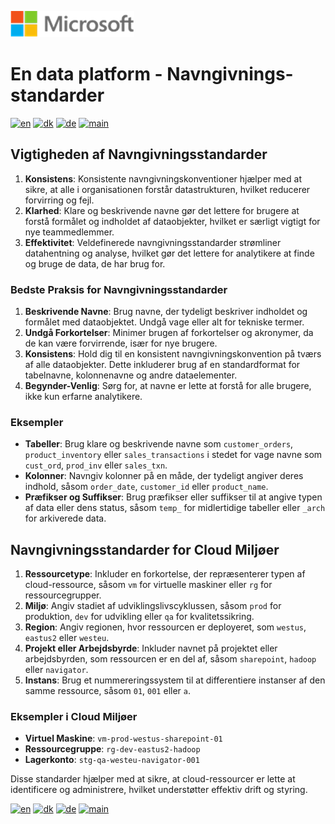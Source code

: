 ![microsoft](../images/microsoft.png)

# En data platform - Navngivnings-standarder

[![en](https://img.shields.io/badge/lang-en-red.svg)](Naming-Standards.md)
[![dk](https://img.shields.io/badge/lang-da--dk-green.svg)](Naming-Standards-da.md)
[![de](https://img.shields.io/badge/lang-de-yellow.svg)](Naming-Standards-de.md)
[![main](https://img.shields.io/badge/main-document-blue.svg)](../README.md)

## Vigtigheden af Navngivningsstandarder

1. **Konsistens**: Konsistente navngivningskonventioner hjælper med at sikre, at alle i organisationen forstår datastrukturen, hvilket reducerer forvirring og fejl.
2. **Klarhed**: Klare og beskrivende navne gør det lettere for brugere at forstå formålet og indholdet af dataobjekter, hvilket er særligt vigtigt for nye teammedlemmer.
3. **Effektivitet**: Veldefinerede navngivningsstandarder strømliner datahentning og analyse, hvilket gør det lettere for analytikere at finde og bruge de data, de har brug for.

### Bedste Praksis for Navngivningsstandarder

1. **Beskrivende Navne**: Brug navne, der tydeligt beskriver indholdet og formålet med dataobjektet. Undgå vage eller alt for tekniske termer.
2. **Undgå Forkortelser**: Minimer brugen af forkortelser og akronymer, da de kan være forvirrende, især for nye brugere.
3. **Konsistens**: Hold dig til en konsistent navngivningskonvention på tværs af alle dataobjekter. Dette inkluderer brug af en standardformat for tabelnavne, kolonnenavne og andre dataelementer.
4. **Begynder-Venlig**: Sørg for, at navne er lette at forstå for alle brugere, ikke kun erfarne analytikere.

### Eksempler

- **Tabeller**: Brug klare og beskrivende navne som `customer_orders`, `product_inventory` eller `sales_transactions` i stedet for vage navne som `cust_ord`, `prod_inv` eller `sales_txn`.
- **Kolonner**: Navngiv kolonner på en måde, der tydeligt angiver deres indhold, såsom `order_date`, `customer_id` eller `product_name`.
- **Præfikser og Suffikser**: Brug præfikser eller suffikser til at angive typen af data eller dens status, såsom `temp_` for midlertidige tabeller eller `_arch` for arkiverede data.

## Navngivningsstandarder for Cloud Miljøer

1. **Ressourcetype**: Inkluder en forkortelse, der repræsenterer typen af cloud-ressource, såsom `vm` for virtuelle maskiner eller `rg` for ressourcegrupper.
2. **Miljø**: Angiv stadiet af udviklingslivscyklussen, såsom `prod` for produktion, `dev` for udvikling eller `qa` for kvalitetssikring.
3. **Region**: Angiv regionen, hvor ressourcen er deployeret, som `westus`, `eastus2` eller `westeu`.
4. **Projekt eller Arbejdsbyrde**: Inkluder navnet på projektet eller arbejdsbyrden, som ressourcen er en del af, såsom `sharepoint`, `hadoop` eller `navigator`.
5. **Instans**: Brug et nummereringssystem til at differentiere instanser af den samme ressource, såsom `01`, `001` eller `a`.

### Eksempler i Cloud Miljøer

- **Virtuel Maskine**: `vm-prod-westus-sharepoint-01`
- **Ressourcegruppe**: `rg-dev-eastus2-hadoop`
- **Lagerkonto**: `stg-qa-westeu-navigator-001`

Disse standarder hjælper med at sikre, at cloud-ressourcer er lette at identificere og administrere, hvilket understøtter effektiv drift og styring.

[![en](https://img.shields.io/badge/lang-en-red.svg)](Naming-Standards.md)
[![dk](https://img.shields.io/badge/lang-da--dk-green.svg)](Naming-Standards-da.md)
[![de](https://img.shields.io/badge/lang-de-yellow.svg)](Naming-Standards-de.md)
[![main](https://img.shields.io/badge/main-document-blue.svg)](../README.md)